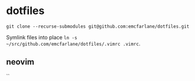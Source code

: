 # dotfiles

`git clone --recurse-submodules git@github.com:emcfarlane/dotfiles.git`


Symlink files into place `ln -s ~/src/github.com/emcfarlane/dotfiles/.vimrc .vimrc`.

## neovim

``
